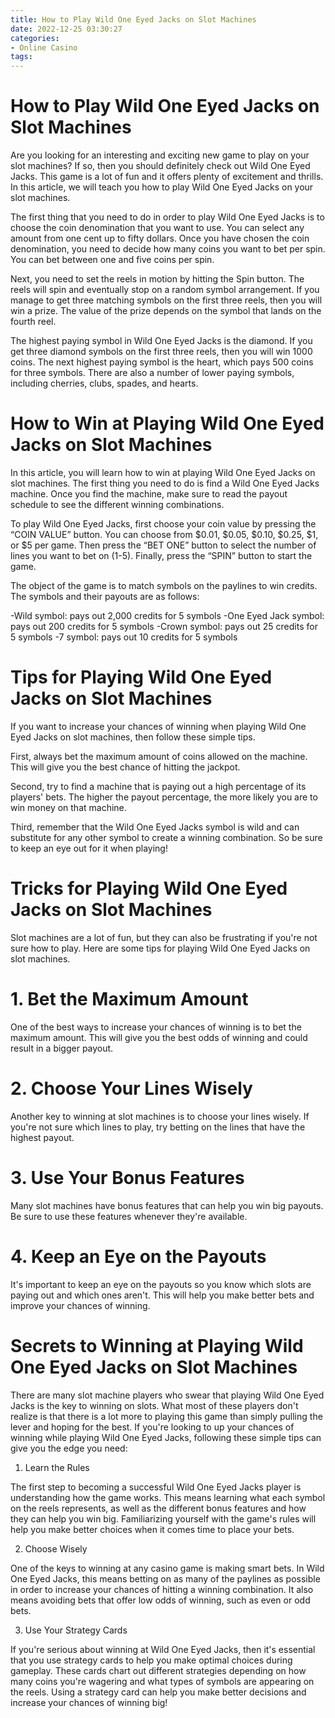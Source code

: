 ```yaml
---
title: How to Play Wild One Eyed Jacks on Slot Machines
date: 2022-12-25 03:30:27
categories:
- Online Casino
tags:
---
```



#  How to Play Wild One Eyed Jacks on Slot Machines

Are you looking for an interesting and exciting new game to play on your slot machines? If so, then you should definitely check out Wild One Eyed Jacks. This game is a lot of fun and it offers plenty of excitement and thrills. In this article, we will teach you how to play Wild One Eyed Jacks on your slot machines.

The first thing that you need to do in order to play Wild One Eyed Jacks is to choose the coin denomination that you want to use. You can select any amount from one cent up to fifty dollars. Once you have chosen the coin denomination, you need to decide how many coins you want to bet per spin. You can bet between one and five coins per spin.

Next, you need to set the reels in motion by hitting the Spin button. The reels will spin and eventually stop on a random symbol arrangement. If you manage to get three matching symbols on the first three reels, then you will win a prize. The value of the prize depends on the symbol that lands on the fourth reel.

The highest paying symbol in Wild One Eyed Jacks is the diamond. If you get three diamond symbols on the first three reels, then you will win 1000 coins. The next highest paying symbol is the heart, which pays 500 coins for three symbols. There are also a number of lower paying symbols, including cherries, clubs, spades, and hearts.

#  How to Win at Playing Wild One Eyed Jacks on Slot Machines

In this article, you will learn how to win at playing Wild One Eyed Jacks on slot machines. The first thing you need to do is find a Wild One Eyed Jacks machine. Once you find the machine, make sure to read the payout schedule to see the different winning combinations.

To play Wild One Eyed Jacks, first choose your coin value by pressing the “COIN VALUE” button. You can choose from $0.01, $0.05, $0.10, $0.25, $1, or $5 per game. Then press the “BET ONE” button to select the number of lines you want to bet on (1-5). Finally, press the “SPIN” button to start the game.

The object of the game is to match symbols on the paylines to win credits. The symbols and their payouts are as follows:


-Wild symbol: pays out 2,000 credits for 5 symbols
-One Eyed Jack symbol: pays out 200 credits for 5 symbols
-Crown symbol: pays out 25 credits for 5 symbols
-7 symbol: pays out 10 credits for 5 symbols

#  Tips for Playing Wild One Eyed Jacks on Slot Machines 

If you want to increase your chances of winning when playing Wild One Eyed Jacks on slot machines, then follow these simple tips.

First, always bet the maximum amount of coins allowed on the machine. This will give you the best chance of hitting the jackpot.

Second, try to find a machine that is paying out a high percentage of its players' bets. The higher the payout percentage, the more likely you are to win money on that machine.

Third, remember that the Wild One Eyed Jacks symbol is wild and can substitute for any other symbol to create a winning combination. So be sure to keep an eye out for it when playing!

#  Tricks for Playing Wild One Eyed Jacks on Slot Machines

Slot machines are a lot of fun, but they can also be frustrating if you're not sure how to play. Here are some tips for playing Wild One Eyed Jacks on slot machines.

# 1. Bet the Maximum Amount

One of the best ways to increase your chances of winning is to bet the maximum amount. This will give you the best odds of winning and could result in a bigger payout.

# 2. Choose Your Lines Wisely

Another key to winning at slot machines is to choose your lines wisely. If you're not sure which lines to play, try betting on the lines that have the highest payout.

# 3. Use Your Bonus Features

Many slot machines have bonus features that can help you win big payouts. Be sure to use these features whenever they're available.

# 4. Keep an Eye on the Payouts

It's important to keep an eye on the payouts so you know which slots are paying out and which ones aren't. This will help you make better bets and improve your chances of winning.

#  Secrets to Winning at Playing Wild One Eyed Jacks on Slot Machines

There are many slot machine players who swear that playing Wild One Eyed Jacks is the key to winning on slots. What most of these players don't realize is that there is a lot more to playing this game than simply pulling the lever and hoping for the best. If you're looking to up your chances of winning while playing Wild One Eyed Jacks, following these simple tips can give you the edge you need:

1. Learn the Rules

The first step to becoming a successful Wild One Eyed Jacks player is understanding how the game works. This means learning what each symbol on the reels represents, as well as the different bonus features and how they can help you win big. Familiarizing yourself with the game's rules will help you make better choices when it comes time to place your bets.

2. Choose Wisely

One of the keys to winning at any casino game is making smart bets. In Wild One Eyed Jacks, this means betting on as many of the paylines as possible in order to increase your chances of hitting a winning combination. It also means avoiding bets that offer low odds of winning, such as even or odd bets.

3. Use Your Strategy Cards

If you're serious about winning at Wild One Eyed Jacks, then it's essential that you use strategy cards to help you make optimal choices during gameplay. These cards chart out different strategies depending on how many coins you're wagering and what types of symbols are appearing on the reels. Using a strategy card can help you make better decisions and increase your chances of winning big!